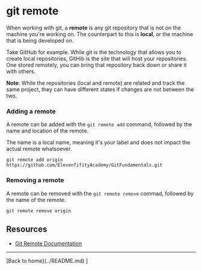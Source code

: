 # git remote

When working with git, a **remote** is any git repository that is not on the machine you're working on. The counterpart to this is **local**, or the machine that is being developed on.

Take GitHub for example. While git is the technology that allows you to create local repositories, GitHib is the site that will host your repositories. One stored remotely, you can bring that repository back down or share it with others.

**Note**: While the repositories (local and remote) are related and track the same project, they can have different states if changes are not between the two.

### Adding a remote

A remote can be added with the `git remote add` command, followed by the name and location of the remote.

The name is a local name, meaning it's your label and does not impact the actual remote whatsoever.

```
git remote add origin https://github.com/ElevenfifityAcademy/GitFundamentals.git
```

### Removing a remote

A remote can be removed with the `git remote remove` commad, followed by the name of the remote.

```
git remote remove origin
```

## Resources 

- [Git Remote Documentation](https://git-scm.com/docs/git-remote)

---

[Back to home}(../README.md)
]